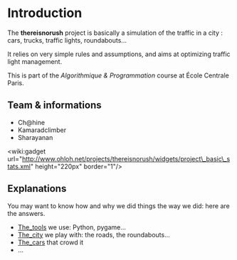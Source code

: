 # Introduction #

The **thereisnorush** project is basically a simulation of the traffic in a city : cars, trucks, traffic lights, roundabouts...

It relies on very simple rules and assumptions, and aims at optimizing traffic light management.

This is part of the _Algorithmique & Programmation_ course at École Centrale Paris.

## Team & informations ##

  * Ch@hine
  * Kamaradclimber
  * Sharayanan

&lt;wiki:gadget url="http://www.ohloh.net/projects/thereisnorush/widgets/project\_basic\_stats.xml" height="220px" border="1"/&gt;

## Explanations ##

You may want to know how and why we did things the way we did: here are the answers.

  * [The\_tools](The_tools.md) we use: Python, pygame…
  * [The\_city](The_city.md) we play with: the roads, the roundabouts…
  * [The\_cars](The_cars.md) that crowd it
  * ...